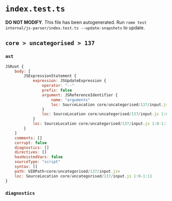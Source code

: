 # `index.test.ts`

**DO NOT MODIFY**. This file has been autogenerated. Run `rome test internal/js-parser/index.test.ts --update-snapshots` to update.

## `core > uncategorised > 137`

### `ast`

```javascript
JSRoot {
	body: [
		JSExpressionStatement {
			expression: JSUpdateExpression {
				operator: "--"
				prefix: false
				argument: JSReferenceIdentifier {
					name: "arguments"
					loc: SourceLocation core/uncategorised/137/input.js 1:0-1:9 (arguments)
				}
				loc: SourceLocation core/uncategorised/137/input.js 1:0-1:11
			}
			loc: SourceLocation core/uncategorised/137/input.js 1:0-1:11
		}
	]
	comments: []
	corrupt: false
	diagnostics: []
	directives: []
	hasHoistedVars: false
	sourceType: "script"
	syntax: []
	path: UIDPath<core/uncategorised/137/input.js>
	loc: SourceLocation core/uncategorised/137/input.js 1:0-1:11
}
```

### `diagnostics`

```

```
